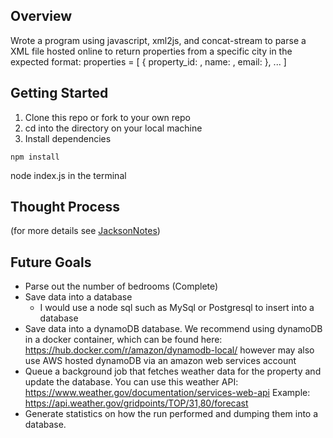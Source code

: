 ## Overview
Wrote a program using javascript, xml2js, and concat-stream to parse a XML file hosted online to return properties from a specific city in the expected format:
properties = [
  {
  property_id: <value>,
  name: <value>,
  email: <value>
  },
  ...
]

## Getting Started

1. Clone this repo or fork to your own repo
2. cd into the directory on your local machine
3. Install dependencies

```
npm install
```
node index.js in the terminal

## Thought Process
(for more details see [JacksonNotes](https://github.com/jaxpham/XMLAddressParser/blob/main/JacksonNotes.MD))

## Future Goals
- Parse out the number of bedrooms (Complete)
- Save data into a database
  - I would use a node sql such as MySql or Postgresql to insert into a database
- Save data into a dynamoDB database. We recommend using dynamoDB in a docker
container, which can be found here:
https://hub.docker.com/r/amazon/dynamodb-local/ however may also use AWS
  hosted dynamoDB via an amazon web services account
- Queue a background job that fetches weather data for the property and update the
database. You can use this weather API:
https://www.weather.gov/documentation/services-web-api
Example: https://api.weather.gov/gridpoints/TOP/31,80/forecast
- Generate statistics on how the run performed and dumping them into a database.
